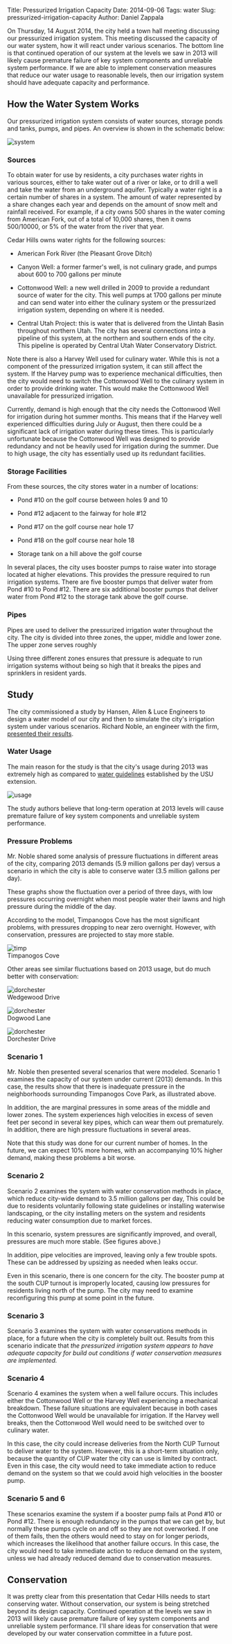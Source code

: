 Title: Pressurized Irrigation Capacity
Date: 2014-09-06
Tags: water
Slug: pressurized-irrigation-capacity
Author: Daniel Zappala

On Thursday, 14 August 2014, the city held a town hall meeting
discussing our pressurized irrigation system. This meeting discussed
the capacity of our water system, how it will react under various
scenarios.  The bottom line is that continued operation of our system
at the levels we saw in 2013 will likely cause premature failure of
key system components and unreliable system performance. If we are
able to implement conservation measures that reduce our water usage to
reasonable levels, then our irrigation system should have adequate
capacity and performance.
 
<!-- PELICAN_END_SUMMARY -->

## How the Water System Works

Our pressurized irrigation system consists of water sources,
storage ponds and tanks, pumps, and pipes. An overview is shown in the schematic
below:

![system](/images/pressurized-irrigation/pressurized-irrigation-system.png)

### Sources

To obtain water for use by residents, a city purchases water rights in
various sources, either to take water out of a river or lake, or to
drill a well and take the water from an underground aquifer. Typically
a water right is a certain number of shares in a system. The amount of
water represented by a share changes each year and depends on the
amount of snow melt and rainfall received. For example, if a city owns
500 shares in the water coming from American Fork, out of a total of
10,000 shares, then it owns 500/10000, or 5% of the water from the
river that year.

Cedar Hills owns water rights for the following sources:

* American Fork River (the Pleasant Grove Ditch)

* Canyon Well: a former farmer's well, is not culinary grade, and
  pumps about 600 to 700 gallons per minute

* Cottonwood Well: a new well drilled in 2009 to provide a redundant
  source of water for the city. This well pumps at 1700 gallons per
  minute and can send water into either the culinary system or the
  pressurized irrigation system, depending on where it is needed.

* Central Utah Project: this is water that is delivered from the
  Uintah Basin throughout northern Utah. The city has several
  connections into a pipeline of this system, at the northern and
  southern ends of the city. This pipeline is operated by Central Utah
  Water Conservatory District.

Note there is also a Harvey Well used for culinary water. While this
is not a component of the pressurized irrigation system, it can still
affect the system. If the Harvey pump was to experience mechanical
difficulties, then the city would need to switch the Cottonwood Well
to the culinary system in order to provide drinking water. This would
make the Cottonwood Well unavailable for pressurized
irrigation.

Currently, demand is high enough that the city needs the Cottonwood
Well for irrigation during hot summer months. This means that if the
Harvey well experienced difficulties during July or August, then there
could be a significant lack of irrigation water during these
times. This is particularly unfortunate because the Cottonwood Well
was designed to provide redundancy and not be heavily used for
irrigation during the summer. Due to high usage, the city has
essentially used up its redundant facilities.

### Storage Facilities

From these sources, the city stores water in a number of locations:

* Pond #10 on the golf course between holes 9 and 10

* Pond #12 adjacent to the fairway for hole #12

* Pond #17 on the golf course near hole 17

* Pond #18 on the golf course near hole 18

* Storage tank on a hill above the golf course

In several places, the city uses booster pumps to raise water into
storage located at higher elevations. This provides the pressure
required to run irrigation systems. There are five booster pumps that
deliver water from Pond #10 to Pond #12. There are six additional
booster pumps that deliver water from Pond #12 to the storage tank
above the golf course.

### Pipes

Pipes are used to deliver the pressurized irrigation water throughout
the city. The city is divided into three zones, the upper, middle and
lower zone. The upper zone serves roughly

Using three different zones ensures that pressure is adequate to run
irrigation systems without being so high that it breaks the pipes and
sprinklers in resident yards.

## Study

The city commissioned a study by Hansen, Allen & Luce Engineers to
design a water model of our city and then to simulate the city's
irrigation system under various scenarios. Richard Noble, an engineer
with the firm, [presented their results](http://www.cedarhills.org/sites/default/files/town-hall-capacity-assessment-2014-08-14.pdf).

### Water Usage

The main reason for the study is that the city's usage during 2013 was extremely high as compared to [water guidelines](https://extension.usu.edu/files/publications/publication/ENGR_BIE_WM-36.pdf) established by the USU extension.

![usage](/images/pressurized-irrigation/usage.png)

The study authors believe that long-term operation at 2013 levels will
cause premature failure of key system components and unreliable system
performance.

### Pressure Problems

Mr. Noble shared some analysis of pressure fluctuations in different
areas of the city, comparing 2013 demands (5.9 million gallons per
day) versus a scenario in which the city is able to conserve water
(3.5 million gallons per day).

These graphs show the fluctuation over a period of three days, with
low pressures occurring overnight when most people water their lawns
and high pressure during the middle of the day.

According to the model, Timpanogos Cove has the most significant
problems, with pressures dropping to near zero overnight. However,
with conservation, pressures are projected to stay more stable.

![timp](/images/pressurized-irrigation/timp.png)
<br><span class="caption">Timpanogos Cove</span>

Other areas see similar fluctuations based on 2013 usage, but do much
better with conservation:

![dorchester](/images/pressurized-irrigation/wedgewood.png)
<br><span class="caption">Wedgewood Drive</span>

![dorchester](/images/pressurized-irrigation/dogwood.png)
<br><span class="caption">Dogwood Lane</span>

![dorchester](/images/pressurized-irrigation/dorchester.png)
<br><span class="caption">Dorchester Drive</span>

### Scenario 1

Mr. Noble then presented several scenarios that were modeled. Scenario
1 examines the capacity of our system under current (2013) demands.
In this case, the results show that there is inadequate pressure in
the neighborhoods surrounding Timpanogos Cove Park, as illustrated
above.

In addition, the are marginal pressures in some areas of the middle and
lower zones. The system experiences high velocities in excess of seven
feet per second in several key pipes, which can wear them out prematurely.
In addition, there are high pressure fluctuations in several areas. 

Note that this study was done for our current number of homes. In the
future, we can expect 10% more homes, with an accompanying 10% higher
demand, making these problems a bit worse.

### Scenario 2

Scenario 2 examines the system with water conservation methods in
place, which reduce city-wide demand to 3.5 million gallons per day,
This could be due to residents voluntarily following state guidelines
or installing waterwise landscaping, or the city installing meters on
the system and residents reducing water consumption due to market
forces.

In this scenario, system pressures are significantly improved, and
overall, pressures are much more stable. (See figures above.)

In addition, pipe velocities are improved, leaving only a few trouble
spots. These can be addressed by upsizing as needed when leaks occur.

Even in this scenario, there is one concern for the city. The booster
pump at the south CUP turnout is improperly located, causing low
pressures for residents living north of the pump.  The city may need
to examine reconfiguring this pump at some point in the future.

### Scenario 3

Scenario 3 examines the system with water conservations methods in
place, for a future when the city is completely built out. Results
from this scenario indicate that *the pressurized irrigation system
appears to have adequate capacity for build out conditions if water
conservation measures are implemented.*

### Scenario 4

Scenario 4 examines the system when a well failure occurs. This
includes either the Cottonwood Well or the Harvey Well experiencing a
mechanical breakdown. These failure situations are equivalent because
in both cases the Cottonwood Well would be unavailable for
irrigation. If the Harvey well breaks, then the Cottonwood Well would
need to be switched over to culinary water.

In this case, the city could increase deliveries from the North CUP
Turnout to deliver water to the system. However, this is a short-term
situation only, because the quantity of CUP water the city can use is
limited by contract. Even in this case, the city would need to take
immediate action to reduce demand on the system so that we could avoid
high velocities in the booster pump.

### Scenario 5 and 6

These scenarios examine the system if a booster pump fails at Pond #10
or Pond #12. There is enough redundancy in the pumps that we can get
by, but normally these pumps cycle on and off so they are not
overworked. If one of them fails, then the others would need to stay
on for longer periods, which increases the likelihood that another
failure occurs. In this case, the city would need to take immediate
action to reduce demand on the system, unless we had already reduced
demand due to conservation measures.

## Conservation

It was pretty clear from this presentation that Cedar Hills needs to
start conserving water. Without conservation, our system is being
stretched beyond its design capacity. Continued operation at the
levels we saw in 2013 will likely cause premature failure of key
system components and unreliable system performance. I'll share ideas
for conservation that were developed by our water conservation
committee in a future post.


